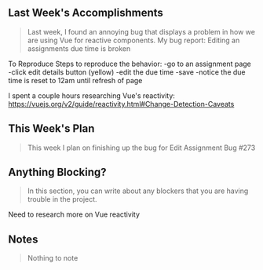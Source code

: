 ## Last Week's Accomplishments

>Last week, I found an annoying bug that displays a problem in how we are using Vue for reactive components. 
My bug report:
Editing an assignments due time is broken

To Reproduce
Steps to reproduce the behavior:
-go to an assignment page
-click edit details button (yellow)
-edit the due time
-save
-notice the due time is reset to 12am until refresh of page

I spent a couple hours researching Vue's reactivity: https://vuejs.org/v2/guide/reactivity.html#Change-Detection-Caveats

## This Week's Plan

> This week I plan on finishing up the bug for Edit Assignment Bug #273

## Anything Blocking?

> In this section, you can write about any blockers that you are having trouble in the project.

Need to research more on Vue reactivity

## Notes

> Nothing to note